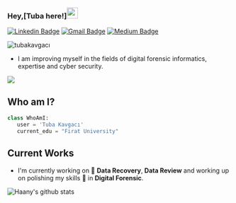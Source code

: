 
### Hey,[Tuba here!]<img src="https://media.giphy.com/media/hvRJCLFzcasrR4ia7z/giphy.gif" width="25px">


[![Linkedin Badge](https://img.shields.io/badge/-TubaKavgacı-blue?style=flat-square&logo=Linkedin&logoColor=white&link=https://www.linkedin.com/in/tubakavgaci)](https://www.linkedin.com/in/tubakavgaci) [![Gmail Badge](https://img.shields.io/badge/-tbkvgc7.2@gmail.com-c14438?style=flat-square&logo=Gmail&logoColor=white&link=mailto:tbkvgc7.2@gmail.com)](mailto:tbkvgc7.2@gmail.com)  [![Medium Badge](https://img.shields.io/badge/-TubaKavgacı-black?style=flat-square&logo=Medium&logoColor=white&link=https://medium.com/@tbkvgc7.2)](https://medium.com/@tbkvgc7.2)
<p align="left"> <img src="https://komarev.com/ghpvc/?username=tubakvgc" alt="tubakavgacı" /> </p>


* I am improving myself in the fields of digital forensic informatics, expertise and cyber security.


<img src = "https://github-readme-stats.vercel.app/api/top-langs/?username=tubakvgc&layout=compact">

 ## Who am I?
 ```python
 class WhoAmI:
	user = 'Tuba Kavgacı'
	current_edu = "Firat University"
```
 
## Current Works
 * I'm currently working on 🔭  **Data Recovery**,  **Data Review** and working up on polishing my skills 🌱 in **Digital Forensic**.
 
![Haany's github stats](https://github-readme-stats.vercel.app/api?username=tubakvgc&show_icons=true&hide=[%22issues%22])
 
 
